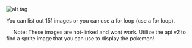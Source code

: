 ![alt tag](https://user-images.githubusercontent.com/32435667/38342968-60d1a35e-384f-11e8-92f3-530d94546b4e.png)

You can list out 151 images or you can use a for loop (use a for loop).

<img src="">
<img src="">
<img src="">
<img src="">
<img src="">
Note: These images are hot-linked and wont work. Utilize the api v2 to find a sprite image that you can use to display the pokemon! 